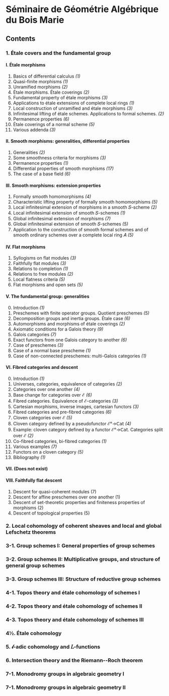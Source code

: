 # Séminaire de Géométrie Algébrique du Bois Marie

## Contents

### 1. Étale covers and the fundamental group

#### I. Étale morphisms

1. Basics of differential calculus _(1)_
2. Quasi-finite morphisms _(1)_
3. Unramified morphisms _(2)_
4. Étale morphisms. Étale coverings _(2)_
5. Fundamental property of étale morphisms _(3)_
6. Applications to étale extensions of complete local rings _(1)_
7. Local construction of unramified and étale morphisms _(3)_
8. Infinitesimal lifting of étale schemes. Applications to formal schemes. _(2)_
9. Permanence properties _(6)_
10. Étale coverings of a normal scheme _(5)_
11. Various addenda _(3)_

#### II. Smooth morphisms: generalities, differential properties

1. Generalities _(2)_
2. Some smoothness criteria for morphisms _(3)_
3. Permanence properties _(1)_
4. Differential properties of smooth morphisms _(17)_
5. The case of a base field _(6)_

#### III. Smooth morphisms: extension properties

1. Formally smooth homomorphisms _(4)_
2. Characteristic lifting property of formally smooth homomorphisms _(5)_
3. Local infinitesimal extension of morphisms in a smooth 𝑆-scheme _(2)_
4. Local infinitesimal extension of smooth 𝑆-schemes _(1)_
5. Global infinitesimal extension of morphisms _(7)_
6. Global infinitesimal extension of smooth 𝑆-schemes _(5)_
7. Application to the construction of smooth formal schemes and of smooth ordinary schemes over a complete local ring 𝐴 _(5)_

#### IV. Flat morphisms

1. Syllogisms on flat modules _(3)_
2. Faithfully flat modules _(3)_
3. Relations to completion _(1)_
4. Relations to free modules _(2)_
5. Local flatness criteria _(5)_
6. Flat morphisms and open sets _(5)_

#### V. The fundamental group: generalities

0. Introduction _(1)_
1. Preschemes with finite operator groups. Quotient preschemes _(5)_
2. Decomposition groups and inertia groups. Étale case _(6)_
3. Automorphisms and morphisms of étale coverings _(2)_
4. Axiomatic conditions for a Galois theory _(9)_
5. Galois categories _(7)_
6. Exact functors from one Galois category to another _(6)_
7. Case of preschemes _(3)_
8. Case of a normal base prescheme _(1)_
9. Case of non-connected preschemes: multi-Galois categories _(1)_

#### VI. Fibred categories and descent

0. Introduction _(1)_
1. Universes, categories, equivalence of categories _(2)_
2. Categories over one another _(4)_
3. Base change for categories over ℰ _(6)_
4. Fibred categories. Equivalence of ℰ-categories _(3)_
5. Cartesian morphisms, inverse images, cartesian functors _(3)_
6. Fibred categories and pre-fibred categories _(6)_
7. Cloven categories over ℰ _(5)_
8. Cloven category defined by a pseudofunctor ℰ°→𝖢𝖺𝗍 _(4)_
9. Example: cloven category defined by a functor ℰ°→𝖢𝖺𝗍. Categories split over ℰ _(2)_
10. Co-fibred categories, bi-fibred categories _(1)_
11. Various examples _(7)_
12. Functors on a cloven category _(5)_
13. Bibliography _(1)_

#### VII. (Does not exist)

#### VIII. Faithfully flat descent

1. Descent for quasi-coherent modules (7)
2. Descent for affine preschemes over one another (1)
3. Descent of set-theoretic properties and finiteness properties of morphisms (2)
4. Descent of topological properties (5)


### 2. Local cohomology of coherent sheaves and local and global Lefschetz theorems

### 3-1. Group schemes I: General properties of group schemes

### 3-2. Group schemes II: Multiplicative groups, and structure of general group schemes

### 3-3. Group schemes III: Structure of reductive group schemes

### 4-1. Topos theory and étale cohomology of schemes I

### 4-2. Topos theory and étale cohomology of schemes II

### 4-3. Topos theory and étale cohomology of schemes III

### 4½. Étale cohomology

### 5. 𝓁-adic cohomology and 𝐿-functions

### 6. Intersection theory and the Riemann--Roch theorem

### 7-1. Monodromy groups in algebraic geometry I

### 7-1. Monodromy groups in algebraic geometry II
